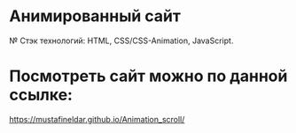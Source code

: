 # Анимированный сайт

№ Стэк технологий: HTML, CSS/CSS-Animation, JavaScript.

# Посмотреть сайт можно по данной ссылке:    
https://mustafineldar.github.io/Animation_scroll/

